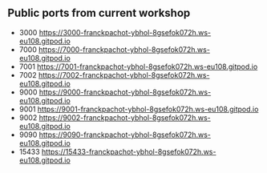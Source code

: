## Public ports from current workshop


 -    3000   https://3000-franckpachot-ybhol-8gsefok072h.ws-eu108.gitpod.io  
 -    7000   https://7000-franckpachot-ybhol-8gsefok072h.ws-eu108.gitpod.io  
 -    7001   https://7001-franckpachot-ybhol-8gsefok072h.ws-eu108.gitpod.io  
 -    7002   https://7002-franckpachot-ybhol-8gsefok072h.ws-eu108.gitpod.io  
 -    9000   https://9000-franckpachot-ybhol-8gsefok072h.ws-eu108.gitpod.io  
 -    9001   https://9001-franckpachot-ybhol-8gsefok072h.ws-eu108.gitpod.io  
 -    9002   https://9002-franckpachot-ybhol-8gsefok072h.ws-eu108.gitpod.io  
 -    9090   https://9090-franckpachot-ybhol-8gsefok072h.ws-eu108.gitpod.io  
 -   15433   https://15433-franckpachot-ybhol-8gsefok072h.ws-eu108.gitpod.io 
